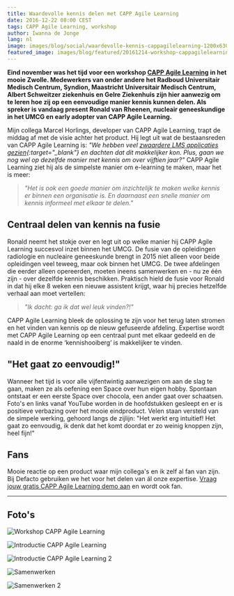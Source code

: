 ```yaml
---
title: Waardevolle kennis delen met CAPP Agile Learning
date: 2016-12-22 08:00 CEST
tags: CAPP Agile Learning, workshop
author: Iwanna de Jonge
lang: nl
image: images/blog/social/waardevolle-kennis-cappagilelearning-1200x630.png
featured_image: images/blog/featured/20161214-workshop-cappagilelearning.jpg
---
```


**Eind november was het tijd voor een workshop [CAPP Agile Learning](/capp-agile-learning/) in het mooie Zwolle. Medewerkers van onder andere het Radboud Universitair Medisch Centrum, Syndion, Maastricht Universitair Medisch Centrum, Albert Schweitzer ziekenhuis en Gelre Ziekenhuis zijn hier aanwezig om te leren hoe zij op een eenvoudige manier kennis kunnen delen. Als spreker is vandaag present Ronald van Rheenen, nucleair geneeskundige in het UMCG en early adopter van CAPP Agile Learning.**

Mijn collega Marcel Horlings, developer van CAPP Agile Learning, trapt de middag af met de visie achter het product. Hij legt uit wat de bestaansreden van CAPP Agile Learning is: *"We hebben veel [zwaardere LMS applicaties gezien](https://en.defacto.nl/blog/ending-the-lms-era-for-organisations/){:target="_blank"} en dachten dat dit makkelijker kon. Plus, gaan we nog wel op dezelfde manier met kennis om over vijftien jaar?"* CAPP Agile Learning ziet hij als de simpelste manier om e-learning te maken, maar het is meer:

> *"Het is ook een goede manier om inzichtelijk te maken welke kennis er binnen een organisatie is. En daarnaast een snelle manier om kennis informeel met elkaar te delen."*

## Centraal delen van kennis na fusie

Ronald neemt het stokje over en legt uit op welke manier hij CAPP Agile Learning succesvol inzet binnen het UMCG. De fusie van de opleidingen radiologie en nucleaire geneeskunde brengt in 2015 niet alleen voor beide opleidingen veel teweeg, maar ook binnen het UMCG. De twee afdelingen die eerder alleen opereerden, moeten ineens samenwerken en - nu ze één zijn - over dezelfde kennis beschikken. Praktisch hield de fusie voor Ronald in dat hij elke 8 weken een nieuwe assistent krijgt, waar hij precies hetzelfde verhaal aan moet vertellen:

> *"Ik dacht: ga ik dat wel leuk vinden?!"*

CAPP Agile Learning bleek de oplossing te zijn voor het terug laten stromen en het vinden van kennis op de nieuw gefuseerde afdeling. Expertise wordt met CAPP Agile Learning op een centraal punt met elkaar gedeeld en de naald in de enorme ‘kennishooiberg’ is makkelijker te vinden.

## "Het gaat zo eenvoudig!"

Wanneer het tijd is voor alle vijfentwintig aanwezigen om aan de slag te gaan, maken ze als oefening een Space over hun eigen hobby. Spontaan ontstaat er een eerste Space over chocola, een ander gaat over schaatsen. Foto's en links vanaf YouTube worden in de hoofdstukken gesleept en er is positieve verbazing over het mooie eindproduct. Velen staan versteld van de simpele werking, gehoord langs de zijlijn: "Het werkt erg intuitief! Het gaat zo eenvoudig, ik denk dat het komt doordat er zo weinig knoppen zijn, heel fijn!"

## Fans

Mooie reactie op een product waar mijn collega's en ik zelf al fan van zijn. Bij Defacto gebruiken we het voor het delen van ál onze expertise. [Vraag jouw gratis CAPP Agile Learning demo aan](/capp-agile-learning/) en wordt ook fan.

---

## Foto's

![Workshop CAPP Agile Learning](/images/blog/20161214-workshop-cappagilelearning-01.jpg)

![Introductie CAPP Agile Learning](/images/blog/20161214-workshop-cappagilelearning-02.jpg)

![Introductie CAPP Agile Learning 2](/images/blog/20161214-workshop-cappagilelearning-03.jpg)

![Samenwerken](/images/blog/20161214-workshop-cappagilelearning-04.jpg)

![Samenwerken 2](/images/blog/20161214-workshop-cappagilelearning-05.jpg)

